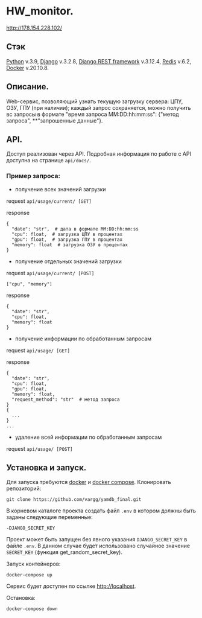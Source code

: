 # HW_monitor.

http://178.154.228.102/

## Стэк
[Python](https://www.python.org/) v.3.9, [Django](https://www.djangoproject.com/) v.3.2.8, [Django REST framework](https://www.django-rest-framework.org/) v.3.12.4, [Redis](https://redis.io/documentation) v.6.2, [Docker](https://www.docker.com/) v.20.10.8.

## Описание.
Web-сервис, позволяющий узнать текущую загрузку сервера: ЦПУ, ОЗУ, ГПУ (при наличии); каждый запрос сохраняется, можно получить вс запросы в формате "время запроса MM:DD:hh:mm:ss": {"метод запроса", **"запрошенные данные"}.

## API.
Доступ реализован через API. Подробная информация по работе с API доступна на странице `api/docs/`.

### Пример запроса:
- получение всех значений загрузки

request `api/usage/current/ [GET]`

response
```
{
  "date": "str",  # дата в формате MM:DD:hh:mm:ss
  "cpu": float,  # загрузка ЦПУ в процентах
  "gpu": float,  # загрузка ГПУ в процентах
  "memory": float  # загрузка ОЗУ в процентах
}
```

- получение отдельных значений загрузки

request `api/usage/current/ [POST]`
```
["cpu", "memory"]
```
response
```
{
  "date": "str",
  "cpu": float,
  "memory": float
}
```

- получение информации по обработанным запросам

request `api/usage/ [GET]`

response
```
{
  "date": "str",
  "cpu": float,
  "gpu": float,
  "memory": float,
  "request_method": "str"  # метод запроса
}
{
  ...
}
...
```

- удаление всей информации по обработанным запросам

request `api/usage/ [POST]`

## Установка и запуск.
Для запуска требуются [docker](https://docs.docker.com/get-docker/) и [docker compose](https://docs.docker.com/compose/install/).
Клонировать репозиторий:
```shell
git clone https://github.com/vargg/yamdb_final.git
```
В корневом каталоге проекта создать файл `.env` в котором должны быть заданы следующие переменные:
```
-DJANGO_SECRET_KEY
```
Проект может быть запущен без явного указания `DJANGO_SECRET_KEY` в файле `.env`. В данном случае будет использовано случайное значение `SECRET_KEY` (функция get_random_secret_key).

Запуск контейнеров:
```shell
docker-compose up
```
Сервис будет доступен по ссылке [http://localhost](http://localhost).

Остановка:
```shell
docker-compose down
```
